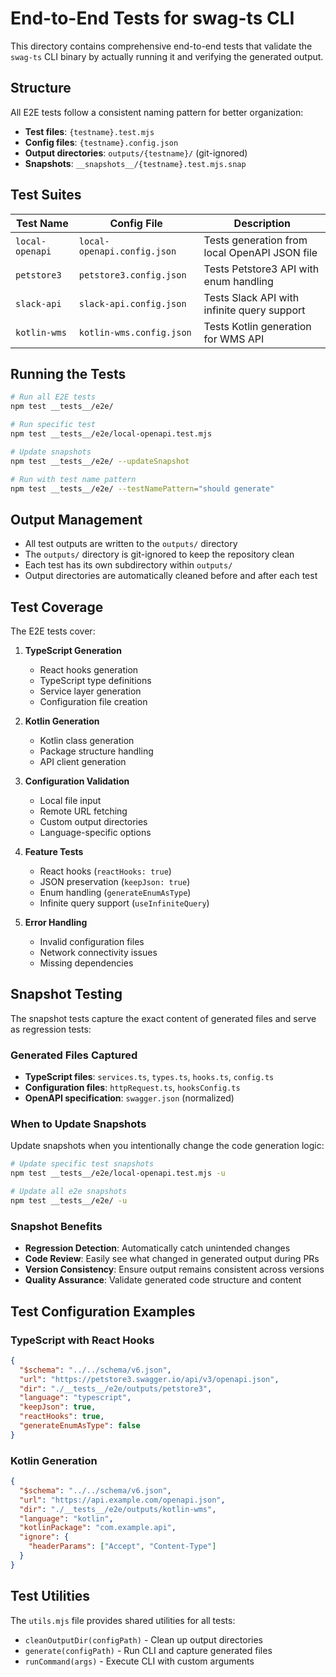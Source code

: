 # End-to-End Tests for swag-ts CLI

This directory contains comprehensive end-to-end tests that validate the `swag-ts` CLI binary by actually running it and verifying the generated output.

## Structure

All E2E tests follow a consistent naming pattern for better organization:

- **Test files**: `{testname}.test.mjs`
- **Config files**: `{testname}.config.json`
- **Output directories**: `outputs/{testname}/` (git-ignored)
- **Snapshots**: `__snapshots__/{testname}.test.mjs.snap`

## Test Suites

| Test Name       | Config File                 | Description                                   |
| --------------- | --------------------------- | --------------------------------------------- |
| `local-openapi` | `local-openapi.config.json` | Tests generation from local OpenAPI JSON file |
| `petstore3`     | `petstore3.config.json`     | Tests Petstore3 API with enum handling        |
| `slack-api`     | `slack-api.config.json`     | Tests Slack API with infinite query support   |
| `kotlin-wms`    | `kotlin-wms.config.json`    | Tests Kotlin generation for WMS API           |

## Running the Tests

```bash
# Run all E2E tests
npm test __tests__/e2e/

# Run specific test
npm test __tests__/e2e/local-openapi.test.mjs

# Update snapshots
npm test __tests__/e2e/ --updateSnapshot

# Run with test name pattern
npm test __tests__/e2e/ --testNamePattern="should generate"
```

## Output Management

- All test outputs are written to the `outputs/` directory
- The `outputs/` directory is git-ignored to keep the repository clean
- Each test has its own subdirectory within `outputs/`
- Output directories are automatically cleaned before and after each test

## Test Coverage

The E2E tests cover:

1. **TypeScript Generation**

   - React hooks generation
   - TypeScript type definitions
   - Service layer generation
   - Configuration file creation

2. **Kotlin Generation**

   - Kotlin class generation
   - Package structure handling
   - API client generation

3. **Configuration Validation**

   - Local file input
   - Remote URL fetching
   - Custom output directories
   - Language-specific options

4. **Feature Tests**

   - React hooks (`reactHooks: true`)
   - JSON preservation (`keepJson: true`)
   - Enum handling (`generateEnumAsType`)
   - Infinite query support (`useInfiniteQuery`)

5. **Error Handling**
   - Invalid configuration files
   - Network connectivity issues
   - Missing dependencies

## Snapshot Testing

The snapshot tests capture the exact content of generated files and serve as regression tests:

### Generated Files Captured

- **TypeScript files**: `services.ts`, `types.ts`, `hooks.ts`, `config.ts`
- **Configuration files**: `httpRequest.ts`, `hooksConfig.ts`
- **OpenAPI specification**: `swagger.json` (normalized)

### When to Update Snapshots

Update snapshots when you intentionally change the code generation logic:

```bash
# Update specific test snapshots
npm test __tests__/e2e/local-openapi.test.mjs -u

# Update all e2e snapshots
npm test __tests__/e2e/ -u
```

### Snapshot Benefits

- **Regression Detection**: Automatically catch unintended changes
- **Code Review**: Easily see what changed in generated output during PRs
- **Version Consistency**: Ensure output remains consistent across versions
- **Quality Assurance**: Validate generated code structure and content

## Test Configuration Examples

### TypeScript with React Hooks

```json
{
  "$schema": "../../schema/v6.json",
  "url": "https://petstore3.swagger.io/api/v3/openapi.json",
  "dir": "./__tests__/e2e/outputs/petstore3",
  "language": "typescript",
  "keepJson": true,
  "reactHooks": true,
  "generateEnumAsType": false
}
```

### Kotlin Generation

```json
{
  "$schema": "../../schema/v6.json",
  "url": "https://api.example.com/openapi.json",
  "dir": "./__tests__/e2e/outputs/kotlin-wms",
  "language": "kotlin",
  "kotlinPackage": "com.example.api",
  "ignore": {
    "headerParams": ["Accept", "Content-Type"]
  }
}
```

## Test Utilities

The `utils.mjs` file provides shared utilities for all tests:

- `cleanOutputDir(configPath)` - Clean up output directories
- `generate(configPath)` - Run CLI and capture generated files
- `runCommand(args)` - Execute CLI with custom arguments
